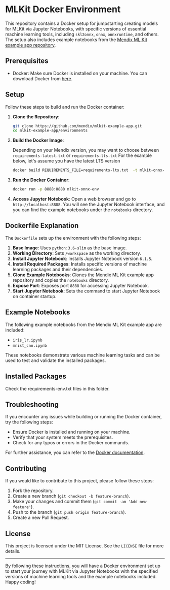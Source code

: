 # MLKit Docker Environment

This repository contains a Docker setup for jumpstarting creating models for MLKit via Jupyter Notebooks, with specific versions of essential machine learning tools, including `skl2onnx`, `onnx`, `onnxruntime`, and others. The setup also includes example notebooks from the [Mendix ML Kit example app repository](https://github.com/mendix/mlkit-example-app/tree/main/notebooks).

## Prerequisites

- Docker: Make sure Docker is installed on your machine. You can download Docker from [here](https://www.docker.com/products/docker-desktop).

## Setup

Follow these steps to build and run the Docker container:

1. **Clone the Repository**:
    ```sh
    git clone https://github.com/mendix/mlkit-example-app.git
    cd mlkit-example-app/environments
    ```

2. **Build the Docker Image**:

    Depending on your Mendix version, you may want to choose between `requirements-latest.txt` or `requirements-lts.txt`
    For the example below, let's assume you have the latest LTS version
    ```sh
    docker build REQUIREMENTS_FILE=requirements-lts.txt  -t mlkit-onnx-env .
    ```

3. **Run the Docker Container**:
    ```sh
    docker run -p 8888:8888 mlkit-onnx-env
    ```

4. **Access Jupyter Notebook**:
    Open a web browser and go to `http://localhost:8888`. You will see the Jupyter Notebook interface, and you can find the example notebooks under the `notebooks` directory.

## Dockerfile Explanation

The `Dockerfile` sets up the environment with the following steps:

1. **Base Image**: Uses `python:3.6-slim` as the base image.
2. **Working Directory**: Sets `/workspace` as the working directory.
3. **Install Jupyter Notebook**: Installs Jupyter Notebook version `6.1.5`.
4. **Install Required Packages**: Installs specific versions of machine learning packages and their dependencies.
5. **Clone Example Notebooks**: Clones the Mendix ML Kit example app repository and copies the `notebooks` directory.
6. **Expose Port**: Exposes port `8888` for accessing Jupyter Notebook.
7. **Start Jupyter Notebook**: Sets the command to start Jupyter Notebook on container startup.

## Example Notebooks

The following example notebooks from the Mendix ML Kit example app are included:

- `iris_lr.ipynb`
- `mnist_cnn.ipynb`

These notebooks demonstrate various machine learning tasks and can be used to test and validate the installed packages.

## Installed Packages

Check the requirements-env.txt files in this folder.

## Troubleshooting

If you encounter any issues while building or running the Docker container, try the following steps:

- Ensure Docker is installed and running on your machine.
- Verify that your system meets the prerequisites.
- Check for any typos or errors in the Docker commands.

For further assistance, you can refer to the [Docker documentation](https://docs.docker.com/).

## Contributing

If you would like to contribute to this project, please follow these steps:

1. Fork the repository.
2. Create a new branch (`git checkout -b feature-branch`).
3. Make your changes and commit them (`git commit -am 'Add new feature'`).
4. Push to the branch (`git push origin feature-branch`).
5. Create a new Pull Request.

## License

This project is licensed under the MIT License. See the `LICENSE` file for more details.

---

By following these instructions, you will have a Docker environment set up to start your journey with MLKit via Jupyter Notebooks with the specified versions of machine learning tools and the example notebooks included. Happy coding!
